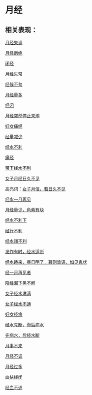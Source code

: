 # 月经

## 相关表现：

[月经失调](https://zuoye.gmzyh.com/search?key=月经失调)
[月经断绝](https://zuoye.gmzyh.com/search?key=月经断绝)
[闭经](https://zuoye.gmzyh.com/search?key=闭经)
[月经失常](https://zuoye.gmzyh.com/search?key=月经失常)
[经候不匀](https://zuoye.gmzyh.com/search?key=经候不匀)
[月经量多](https://zuoye.gmzyh.com/search?key=月经量多)
[经闭](https://zuoye.gmzyh.com/search?key=经闭)
[月经突然停止来潮](https://zuoye.gmzyh.com/search?key=月经突然停止来潮)
[妇女痛经](https://zuoye.gmzyh.com/search?key=妇女痛经)
[经量减少](https://zuoye.gmzyh.com/search?key=经量减少)
[经水不利](https://zuoye.gmzyh.com/search?key=经水不利)
[痛经](https://zuoye.gmzyh.com/search?key=痛经)
[带下经水不利](https://zuoye.gmzyh.com/search?key=带下经水不利)
[女子月经日久不见](https://zuoye.gmzyh.com/search?key=女子月经日久不见)
高亮词：[女子月信，若日久不见](https://zuoye.gmzyh.com/search?key=女子月信，若日久不见)  
[经水一月再见](https://zuoye.gmzyh.com/search?key=经水一月再见)
[月经量少，色紫有块](https://zuoye.gmzyh.com/search?key=月经量少，色紫有块)
[经水不利下](https://zuoye.gmzyh.com/search?key=经水不利下)
[经行不利](https://zuoye.gmzyh.com/search?key=经行不利)
[经水闭不利](https://zuoye.gmzyh.com/search?key=经水闭不利)
[发作有时，经水适断](https://zuoye.gmzyh.com/search?key=发作有时，经水适断)
[经水适来，昼日明了，暮则谵语，如见鬼状](https://zuoye.gmzyh.com/search?key=经水适来，昼日明了，暮则谵语，如见鬼状)
[经一月再见者](https://zuoye.gmzyh.com/search?key=经一月再见者)
[陷经漏下黑不解](https://zuoye.gmzyh.com/search?key=陷经漏下黑不解)
[女子经水淋漓](https://zuoye.gmzyh.com/search?key=女子经水淋漓)
[女子经水不通](https://zuoye.gmzyh.com/search?key=女子经水不通)
[妇女经病](https://zuoye.gmzyh.com/search?key=妇女经病)
[经水先断，而后病水](https://zuoye.gmzyh.com/search?key=经水先断，而后病水)
[先病水，后经水断](https://zuoye.gmzyh.com/search?key=先病水，后经水断)
[月事不来](https://zuoye.gmzyh.com/search?key=月事不来)
[月经不调](https://zuoye.gmzyh.com/search?key=月经不调)
[月经过多](https://zuoye.gmzyh.com/search?key=月经过多)
[血枯经闭](https://zuoye.gmzyh.com/search?key=血枯经闭)
[经血不通](https://zuoye.gmzyh.com/search?key=经血不通)
